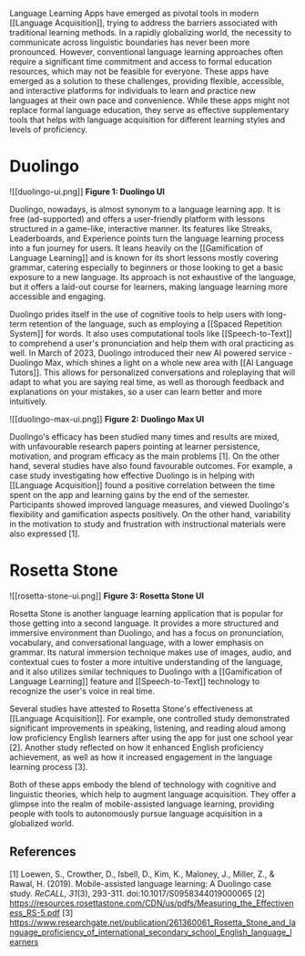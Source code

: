 Language Learning Apps have emerged as pivotal tools in modern [[Language Acquisition]], trying to address the barriers associated with traditional learning methods. In a rapidly globalizing world, the necessity to communicate across linguistic boundaries has never been more pronounced. However, conventional language learning approaches often require a significant time commitment and access to formal education resources, which may not be feasible for everyone. These apps have emerged as a solution to these challenges, providing flexible, accessible, and interactive platforms for individuals to learn and practice new languages at their own pace and convenience. While these apps might not replace formal language education, they serve as effective supplementary tools that helps with language acquisition for different learning styles and levels of proficiency.

# Duolingo
![[duolingo-ui.png]]
**Figure 1: Duolingo UI**

Duolingo, nowadays, is almost synonym to a language learning app. It is free (ad-supported) and offers a user-friendly platform with lessons structured in a game-like, interactive manner. Its features like Streaks, Leaderboards, and Experience points turn the language learning process into a fun journey for users. It leans heavily on the [[Gamification of Language Learning]] and is known for its short lessons mostly covering grammar, catering especially to beginners or those looking to get a basic exposure to a new language. Its approach is not exhaustive of the language, but it offers a laid-out course for learners, making language learning more accessible and engaging.

Duolingo prides itself in the use of cognitive tools to help users with long-term retention of the language, such as employing a [[Spaced Repetition System]] for words. It also uses computational tools like [[Speech-to-Text]] to comprehend a user's pronunciation and help them with oral practicing as well. In March of 2023, Duolingo introduced their new AI powered service - Duolingo Max, which shines a light on a whole new area with [[AI Language Tutors]]. This allows for personalized conversations and roleplaying that will adapt to what you are saying real time, as well as thorough feedback and explanations on your mistakes, so a user can learn better and more intuitively. 

![[duolingo-max-ui.png]]
**Figure 2: Duolingo Max UI**

Duolingo's efficacy has been studied many times and results are mixed, with unfavourable research papers pointing at learner persistence, motivation, and program efficacy as the main problems [1]. On the other hand, several studies have also found favourable outcomes. For example, a case study investigating how effective Duolingo is in helping with [[Language Acquisition]] found a positive correlation between the time spent on the app and learning gains by the end of the semester. Participants showed improved language measures, and viewed Duolingo's flexibility and gamification aspects positively. On the other hand, variability in the motivation to study and frustration with instructional materials were also expressed [1].

# Rosetta Stone
![[rosetta-stone-ui.png]]
**Figure 3: Rosetta Stone UI**

Rosetta Stone is another language learning application that is popular for those getting into a second language. It provides a more structured and immersive environment than Duolingo, and has a focus on pronunciation, vocabulary, and conversational language, with a lower emphasis on grammar. Its natural immersion technique makes use of images, audio, and contextual cues to foster a more intuitive understanding of the language, and it also utilizes similar techniques to Duolingo with a [[Gamification of Language Learning]] feature and [[Speech-to-Text]] technology to recognize the user's voice in real time.

Several studies have attested to Rosetta Stone's effectiveness at [[Language Acquisition]]. For example, one controlled study demonstrated significant improvements in speaking, listening, and reading aloud among low proficiency English learners after using the app for just one school year [2]. Another study reflected on how it enhanced English proficiency achievement, as well as how it increased engagement in the language learning process [3].

Both of these apps embody the blend of technology with cognitive and linguistic theories, which help to augment language acquisition. They offer a glimpse into the realm of mobile-assisted language learning, providing people with tools to autonomously pursue language acquisition in a globalized world.

## References
[1] Loewen, S., Crowther, D., Isbell, D., Kim, K., Maloney, J., Miller, Z., & Rawal, H. (2019). Mobile-assisted language learning: A Duolingo case study. _ReCALL,_ _31_(3), 293-311. doi:10.1017/S0958344019000065
[2] https://resources.rosettastone.com/CDN/us/pdfs/Measuring_the_Effectiveness_RS-5.pdf
[3] https://www.researchgate.net/publication/261360061_Rosetta_Stone_and_language_proficiency_of_international_secondary_school_English_language_learners
